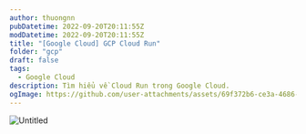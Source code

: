 ```yaml
---
author: thuongnn
pubDatetime: 2022-09-20T20:11:55Z
modDatetime: 2022-09-20T20:11:55Z
title: "[Google Cloud] GCP Cloud Run"
folder: "gcp"
draft: false
tags:
  - Google Cloud
description: Tìm hiểu về Cloud Run trong Google Cloud.
ogImage: https://github.com/user-attachments/assets/69f372b6-ce3a-4686-91e1-d61fbb9bbd12
---
```


![Untitled](https://github.com/user-attachments/assets/69f372b6-ce3a-4686-91e1-d61fbb9bbd12)
